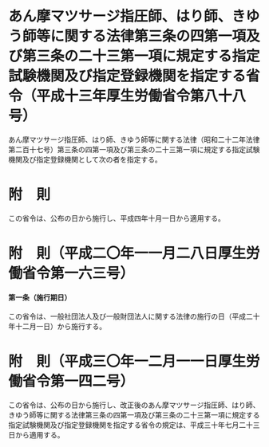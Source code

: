# あん摩マツサージ指圧師、はり師、きゆう師等に関する法律第三条の四第一項及び第三条の二十三第一項に規定する指定試験機関及び指定登録機関を指定する省令（平成十三年厚生労働省令第八十八号）
あん摩マツサージ指圧師、はり師、きゆう師等に関する法律（昭和二十二年法律第二百十七号）第三条の四第一項及び第三条の二十三第一項に規定する指定試験機関及び指定登録機関として次の者を指定する。
# 附　則
この省令は、公布の日から施行し、平成四年十月一日から適用する。
# 附　則（平成二〇年一一月二八日厚生労働省令第一六三号）
#### 第一条（施行期日）
この省令は、一般社団法人及び一般財団法人に関する法律の施行の日（平成二十年十二月一日）から施行する。
# 附　則（平成三〇年一二月一一日厚生労働省令第一四二号）
この省令は、公布の日から施行し、改正後のあん摩マツサージ指圧師、はり師、きゆう師等に関する法律第三条の四第一項及び第三条の二十三第一項に規定する指定試験機関及び指定登録機関を指定する省令の規定は、平成三十年七月二十三日から適用する。
